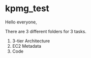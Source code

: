 # kpmg_test

Hello everyone,

There are 3 different folders for 3 tasks.
1. 3-tier Architecture
2. EC2 Metadata
3. Code

